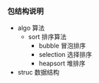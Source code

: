 ### 包结构说明

- algo 算法
  - sort 排序算法
    - bubble 冒泡排序
    - selection 选择排序
    - heapsort 堆排序
- struc 数据结构